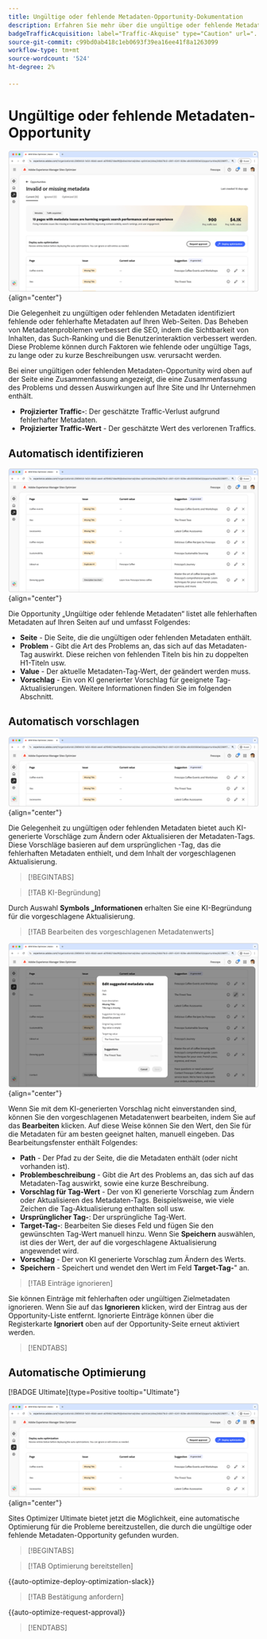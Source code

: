```yaml
---
title: Ungültige oder fehlende Metadaten-Opportunity-Dokumentation
description: Erfahren Sie mehr über die ungültige oder fehlende Metadaten-Opportunity und wie Sie sie zur Verbesserung der Traffic-Akquise verwenden können.
badgeTrafficAcquisition: label="Traffic-Akquise" type="Caution" url="../../opportunity-types/traffic-acquisition.md" tooltip="Traffic-Akquise"
source-git-commit: c99bd0ab418c1eb0693f39ea16ee41f8a1263099
workflow-type: tm+mt
source-wordcount: '524'
ht-degree: 2%

---
```



# Ungültige oder fehlende Metadaten-Opportunity

![Ungültige oder fehlende Metadaten-Opportunity](./assets/missing-or-invalid-metadata/hero.png){align="center"}

Die Gelegenheit zu ungültigen oder fehlenden Metadaten identifiziert fehlende oder fehlerhafte Metadaten auf Ihren Web-Seiten. Das Beheben von Metadatenproblemen verbessert die SEO, indem die Sichtbarkeit von Inhalten, das Such-Ranking und die Benutzerinteraktion verbessert werden. Diese Probleme können durch Faktoren wie fehlende oder ungültige Tags, zu lange oder zu kurze Beschreibungen usw. verursacht werden.

Bei einer ungültigen oder fehlenden Metadaten-Opportunity wird oben auf der Seite eine Zusammenfassung angezeigt, die eine Zusammenfassung des Problems und dessen Auswirkungen auf Ihre Site und Ihr Unternehmen enthält.

* **Projizierter Traffic-**: Der geschätzte Traffic-Verlust aufgrund fehlerhafter Metadaten.
* **Projizierter Traffic-Wert** - Der geschätzte Wert des verlorenen Traffics.

## Automatisch identifizieren

![Ungültige oder fehlende Metadaten automatisch identifizieren](./assets/missing-or-invalid-metadata/auto-identify.png){align="center"}

Die Opportunity „Ungültige oder fehlende Metadaten“ listet alle fehlerhaften Metadaten auf Ihren Seiten auf und umfasst Folgendes:

* **Seite** - Die Seite, die die ungültigen oder fehlenden Metadaten enthält.
* **Problem** - Gibt die Art des Problems an, das sich auf das Metadaten-Tag auswirkt. Diese reichen von fehlenden Titeln bis hin zu doppelten H1-Titeln usw.
* **Value** - Der aktuelle Metadaten-Tag-Wert, der geändert werden muss.
* **Vorschlag** - Ein von KI generierter Vorschlag für geeignete Tag-Aktualisierungen. Weitere Informationen finden Sie im folgenden Abschnitt.

## Automatisch vorschlagen

![Automatische Vorschläge für ungültige oder fehlende Metadaten](./assets/missing-or-invalid-metadata/auto-suggest.png){align="center"}

Die Gelegenheit zu ungültigen oder fehlenden Metadaten bietet auch KI-generierte Vorschläge zum Ändern oder Aktualisieren der Metadaten-Tags. Diese Vorschläge basieren auf dem ursprünglichen -Tag, das die fehlerhaften Metadaten enthielt, und dem Inhalt der vorgeschlagenen Aktualisierung.

>[!BEGINTABS]

>[!TAB KI-Begründung]

Durch Auswahl **Symbols „Informationen** erhalten Sie eine KI-Begründung für die vorgeschlagene Aktualisierung.

>[!TAB  Bearbeiten des vorgeschlagenen Metadatenwerts]

![Vorgeschlagene ungültige oder fehlende Metadaten bearbeiten](./assets/missing-or-invalid-metadata/edit-suggested-metadata-value.png){align="center"}

Wenn Sie mit dem KI-generierten Vorschlag nicht einverstanden sind, können Sie den vorgeschlagenen Metadatenwert bearbeiten, indem Sie auf das **Bearbeiten** klicken. Auf diese Weise können Sie den Wert, den Sie für die Metadaten für am besten geeignet halten, manuell eingeben. Das Bearbeitungsfenster enthält Folgendes:

* **Path** - Der Pfad zu der Seite, die die Metadaten enthält (oder nicht vorhanden ist).
* **Problembeschreibung** - Gibt die Art des Problems an, das sich auf das Metadaten-Tag auswirkt, sowie eine kurze Beschreibung.
* **Vorschlag für Tag-Wert** - Der von KI generierte Vorschlag zum Ändern oder Aktualisieren des Metadaten-Tags. Beispielsweise, wie viele Zeichen die Tag-Aktualisierung enthalten soll usw.
* **Ursprünglicher Tag-**: Der ursprüngliche Tag-Wert.
* **Target-Tag-**: Bearbeiten Sie dieses Feld und fügen Sie den gewünschten Tag-Wert manuell hinzu. Wenn Sie **Speichern** auswählen, ist dies der Wert, der auf die vorgeschlagene Aktualisierung angewendet wird.
* **Vorschlag** - Der von KI generierte Vorschlag zum Ändern des Werts.
* **Speichern** - Speichert und wendet den Wert im Feld **Target-Tag-**&quot; an.

>[!TAB Einträge ignorieren]

Sie können Einträge mit fehlerhaften oder ungültigen Zielmetadaten ignorieren. Wenn Sie auf das **Ignorieren** klicken, wird der Eintrag aus der Opportunity-Liste entfernt. Ignorierte Einträge können über die Registerkarte **Ignoriert** oben auf der Opportunity-Seite erneut aktiviert werden.

>[!ENDTABS]

## Automatische Optimierung

[!BADGE Ultimate]{type=Positive tooltip="Ultimate"}

![Vorgeschlagene ungültige oder fehlende Metadaten automatisch optimieren](./assets/missing-or-invalid-metadata/auto-optimize.png){align="center"}

Sites Optimizer Ultimate bietet jetzt die Möglichkeit, eine automatische Optimierung für die Probleme bereitzustellen, die durch die ungültige oder fehlende Metadaten-Opportunity gefunden wurden. <!--- TBD-need more in-depth and opportunity specific information here. What does the auto-optimization do?-->

>[!BEGINTABS]

>[!TAB Optimierung bereitstellen]

{{auto-optimize-deploy-optimization-slack}}

>[!TAB Bestätigung anfordern]

{{auto-optimize-request-approval}}

>[!ENDTABS]
